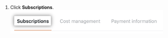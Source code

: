 1. Click **Subscriptions**. ![Subscriptions tab](/assets/images/help/settings/subscriptions-tab.png)
